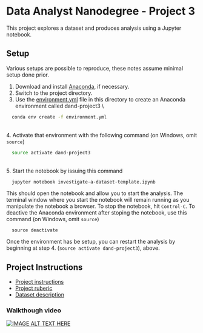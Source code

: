 # Data Analyst Nanodegree - Project 3

This project explores a dataset and produces analysis using a Jupyter notebook.

## Setup

Various setups are possible to reproduce, these notes assume minimal setup done prior.

1. Download and install [Anaconda](https://www.continuum.io/downloads), if necessary.
2. Switch to the project directory.
3. Use the [environment.yml](environment.yml) file in this directory to create an Anaconda environment called dand-project3
\
```bash
  conda env create -f environment.yml
```
\
4. Activate that environment with the following command (on Windows, omit `source`)
```bash
  source activate dand-project3
```
\
5. Start the notebook by issuing this command
```bash
  jupyter notebook investigate-a-dataset-template.ipynb
```

This should open the notebook and allow you to start the analysis.  The terminal window where you start the notebook will remain running as you manipulate the notebook a browser.  To stop the notebook, hit `Control-C`.   To deactive the Anaconda environment after stoping the notebook, use this command (on Windows, omit `source`)
```
  source deactivate
```

Once the environment has be setup, you can restart the analysis by beginning at step 4. (`source activate dand-project3`), above.



## Project Instructions 

* [Project instructions](instructions/projectDetails.pdf)
* [Project ruberic](instructions/projectRuberic.pdf)
* [Dataset description](instructions/datasetOptions.pdf)

### Walkthough video
[![IMAGE ALT TEXT HERE](https://img.youtube.com/vi/OtDZCYxbHB4/0.jpg)](https://www.youtube.com/watch?v=OtDZCYxbHB4)
